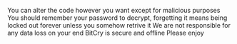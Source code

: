 You can alter the code however you want except for malicious purposes
You should remember your password to decrypt, forgetting it means being locked out forever unless you somehow retrive it
We are not responsible for any data loss on your end
BitCry is secure and offline
Please enjoy
